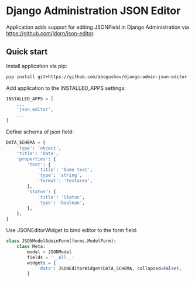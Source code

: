 # Django Administration JSON Editor

Application adds support for editing JSONField in Django Administration via https://github.com/jdorn/json-editor.

## Quick start

Install application via pip:

```bash
pip install git+https://github.com/abogushov/django-admin-json-editor
```

Add application to the INSTALLED_APPS settings:

```python
INSTALLED_APPS = [
    ...
    'json_editor',
    ...
]
```

Define schema of json field:

```python
DATA_SCHEMA = {
    'type': 'object',
    'title': 'Data',
    'properties': {
        'text': {
            'title': 'Some text',
            'type': 'string',
            'format': 'textarea',
        },
        'status': {
            'title': 'Status',
            'type': 'boolean',
        },
    },
}
```

Use JSONEditorWidget to bind editor to the form field:

```python
class JSONModelAdminForm(forms.ModelForm):
    class Meta:
        model = JSONModel
        fields = '__all__'
        widgets = {
            'data': JSONEditorWidget(DATA_SCHEMA, collapsed=False),
        }
```
